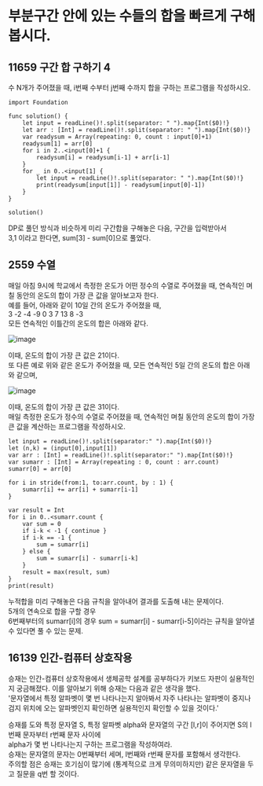 # 부분구간 안에 있는 수들의 합을 빠르게 구해 봅시다.
## 11659 구간 합 구하기 4
수 N개가 주어졌을 때, i번째 수부터 j번째 수까지 합을 구하는 프로그램을 작성하시오.   
```
import Foundation
 
func solution() {
    let input = readLine()!.split(separator: " ").map{Int($0)!}
    let arr : [Int] = readLine()!.split(separator: " ").map{Int($0)!}
    var readysum = Array(repeating: 0, count : input[0]+1)
    readysum[1] = arr[0]
    for i in 2..<input[0]+1 {
        readysum[i] = readysum[i-1] + arr[i-1]
    }
    for _ in 0..<input[1] {
        let input = readLine()!.split(separator: " ").map{Int($0)!}
        print(readysum[input[1]] - readysum[input[0]-1])
    }
}

solution()
```
DP로 풀던 방식과 비슷하게 미리 구간합을 구해놓은 다음, 구간을 입력받아서   
3,1 이라고 한다면, sum[3] - sum[0]으로 풀었다.   

## 2559 수열
매일 아침 9시에 학교에서 측정한 온도가 어떤 정수의 수열로 주어졌을 때, 연속적인 며칠 동안의 온도의 합이 가장 큰 값을 알아보고자 한다.   
예를 들어, 아래와 같이 10일 간의 온도가 주어졌을 때,    
3 -2 -4 -9 0 3 7 13 8 -3   
모든 연속적인 이틀간의 온도의 합은 아래와 같다.   
   
![image](https://user-images.githubusercontent.com/60501045/217515220-49cffa37-6a03-49f0-92c1-0ef1fbde8a21.png)   
   
이때, 온도의 합이 가장 큰 값은 21이다.   
또 다른 예로 위와 같은 온도가 주어졌을 때, 모든 연속적인 5일 간의 온도의 합은 아래와 같으며,   
   
![image](https://user-images.githubusercontent.com/60501045/217515238-63dfdc9b-97f4-409f-b220-d38cbd599099.png)   
   
이때, 온도의 합이 가장 큰 값은 31이다.   
매일 측정한 온도가 정수의 수열로 주어졌을 때, 연속적인 며칠 동안의 온도의 합이 가장 큰 값을 계산하는 프로그램을 작성하시오.   
```
let input = readLine()!.split(separator:" ").map{Int($0)!}
let (n,k) = (input[0],input[1])
var arr : [Int] = readLine()!.split(separator:" ").map{Int($0)!}
var sumarr : [Int] = Array(repeating : 0, count : arr.count)
sumarr[0] = arr[0]

for i in stride(from:1, to:arr.count, by : 1) {
	sumarr[i] += arr[i] + sumarr[i-1]
}

var result = Int
for i in 0..<sumarr.count {
	var sum = 0
	if i-k < -1 { continue }
	if i-k == -1 {
		sum = sumarr[i]
	} else {
		sum = sumarr[i] - sumarr[i-k]
	}
	result = max(result, sum)
}
print(result)
```
누적합을 미리 구해놓은 다음 규칙을 알아내어 결과를 도출해 내는 문제이다.   
5개의 연속으로 합을 구할 경우   
6번째부터의 sumarr[i]의 경우 sum = sumarr[i] - sumarr[i-5]이라는 규칙을 알아낼 수 있다면 풀 수 있는 문제.   

## 16139 인간-컴퓨터 상호작용
승재는 인간-컴퓨터 상호작용에서 생체공학 설계를 공부하다가 키보드 자판이 실용적인지 궁금해졌다. 이를 알아보기 위해 승재는 다음과 같은 생각을 했다.   
'문자열에서 특정 알파벳이 몇 번 나타나는지 알아봐서 자주 나타나는 알파벳이 중지나 검지 위치에 오는 알파벳인지 확인하면 실용적인지 확인할 수 있을 것이다.'   
   
승재를 도와 특정 문자열 S, 특정 알파벳 alpha와 문자열의 구간 [l,r]이 주어지면 S의 l번째 문자부터 r번째 문자 사이에   
alpha가 몇 번 나타나는지 구하는 프로그램을 작성하여라.   
승재는 문자열의 문자는 0번째부터 세며, l번째와 r번째 문자를 포함해서 생각한다.   
주의할 점은 승재는 호기심이 많기에 (통계적으로 크게 무의미하지만) 같은 문자열을 두고 질문을 q번 할 것이다.  
```

```
